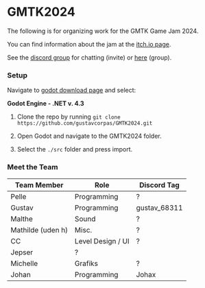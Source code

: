 # GMTK2024

The following is for organizing work for the GMTK Game Jam 2024.

You can find information about the jam at the [itch.io page](https://itch.io/jam/gmtk-2024).

See the [discord group](https://discord.com/invite/962uRTBH) for chatting (invite)
or [here](https://discord.com/channels/1274044172021796887/1274044172692881503) (group).

### Setup

Navigate to [godot download page](https://godotengine.org/download/) and select:

__Godot Engine - .NET v. 4.3__

1) Clone the repo by running `git clone https://github.com/gustavcorpas/GMTK2024.git`

2) Open Godot and navigate to the GMTK2024 folder.

3) Select the `./src` folder and press import.

### Meet the Team


| **Team Member** | **Role**         | **Discord Tag**     |
|-----------------|------------------|---------------------|
| Pelle   | Programming   | ?          |
| Gustav     | Programming | gustav_68311       |
| Malthe       | Sound      | ?    |
| Mathilde (uden h)      | Misc.          | ?      |
| CC      | Level Design / UI  | ?     |
| Jepser    | ?          |      |
| Michelle | Grafiks | ? |  
| Johan | Programming | Johax |  

